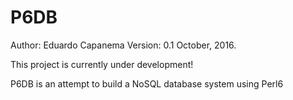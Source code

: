 # P6DB

Author: Eduardo Capanema
Version: 0.1
October, 2016.

This project is currently under development!

P6DB is an attempt to build a NoSQL database system using Perl6

